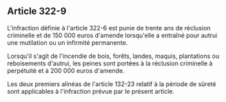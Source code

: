 Article 322-9
----
L'infraction définie à l'article 322-6 est punie de trente ans de réclusion
criminelle et de 150 000 euros d'amende lorsqu'elle a entraîné pour autrui une
mutilation ou un infirmité permanente.

Lorsqu'il s'agit de l'incendie de bois, forêts, landes, maquis, plantations ou
reboisements d'autrui, les peines sont portées à la réclusion criminelle à
perpétuité et à 200 000 euros d'amende.

Les deux premiers alinéas de l'article 132-23 relatif à la période de sûreté
sont applicables à l'infraction prévue par le présent article.
